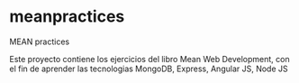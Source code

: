 # meanpractices
MEAN practices

Este proyecto contiene los ejercicios del libro Mean Web Development, con el fin de aprender las tecnologias MongoDB, Express, Angular JS, Node JS

